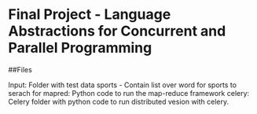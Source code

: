 # Final Project - Language Abstractions for Concurrent and Parallel Programming

##Files

Input: Folder with test data
sports - Contain list over word for sports to serach for
mapred: Python code to run the map-reduce framework
celery: Celery folder with python code to run distributed vesion with celery.
